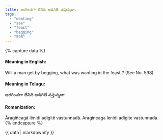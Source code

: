 ```yaml
---
title: ఆరగించగా లేనిది అడిగితే వస్తున్నదా.
tags:
  - "wanting"
  - "see"
  - "feast"
  - "begging"
  - "598"
---
```


{% capture data %}
#### Meaning in English:
Will a man get by begging, what was wanting in the feast ?
(See No. 598)

#### Meaning in Telugu:
ఆరగించగా లేనిది అడిగితే వస్తున్నదా.

#### Romanization:
Āragin̄cagā lēnidi aḍigitē vastunnadā.
Aragincaga lenidi adigite vastunnada.
{% endcapture %}

{{ data | markdownify }}

